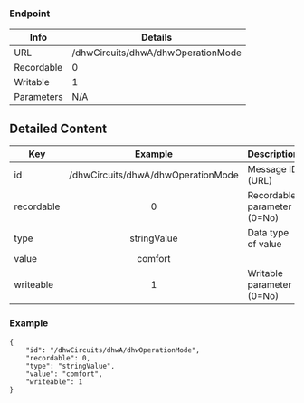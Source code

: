 # 



### Endpoint

| Info  | Details |
| ------------- | ------------- |
| URL   | /dhwCircuits/dhwA/dhwOperationMode   |
| Recordable   | 0   |
| Writable   | 1   |
| Parameters  | N/A  |

## Detailed Content

|  Key  | Example | Description |
| ------------- | :------: | ------------------------------ |
|  id | /dhwCircuits/dhwA/dhwOperationMode | Message ID (URL) |
|  recordable | 0 | Recordable parameter (0=No) |
|  type | stringValue | Data type of value |
|  value | comfort |  |
|  writeable | 1 | Writable parameter (0=No) |

### Example
```
{
    "id": "/dhwCircuits/dhwA/dhwOperationMode",
    "recordable": 0,
    "type": "stringValue",
    "value": "comfort",
    "writeable": 1
}
```
